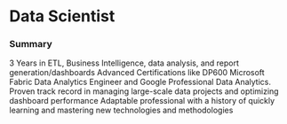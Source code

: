 # Data Scientist

### Summary 
3 Years in ETL, Business Intelligence, data analysis, and report generation/dashboards 
Advanced Certifications like DP600 Microsoft Fabric Data Analytics Engineer and Google Professional Data 
Analytics. 
Proven track record in managing large-scale data projects and optimizing dashboard performance 
Adaptable professional with a history of quickly learning and mastering new technologies and methodologies 

